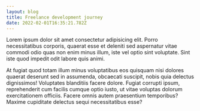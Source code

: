 ```yaml
---
layout: blog
title: Freelance development journey
date: 2022-02-01T16:35:21.782Z
---
```

Lorem ipsum dolor sit amet consectetur adipisicing elit. Porro necessitatibus corporis, quaerat esse et deleniti sed aspernatur vitae commodi odio quas non enim minus illum, iste vel optio sint voluptate.
Sint iste quod impedit odit labore quis animi. 

At fugiat quod totam illum minus voluptatibus eos quisquam nisi dolores quaerat deserunt sed in assumenda, obcaecati suscipit, nobis quia delectus dignissimos!
Voluptates blanditiis facere dolore. Fugiat corrupti ipsum, reprehenderit cum facilis cumque optio iusto, ut vitae voluptas dolorum exercitationem officiis. Facere omnis autem praesentium temporibus? Maxime cupiditate delectus sequi necessitatibus esse?